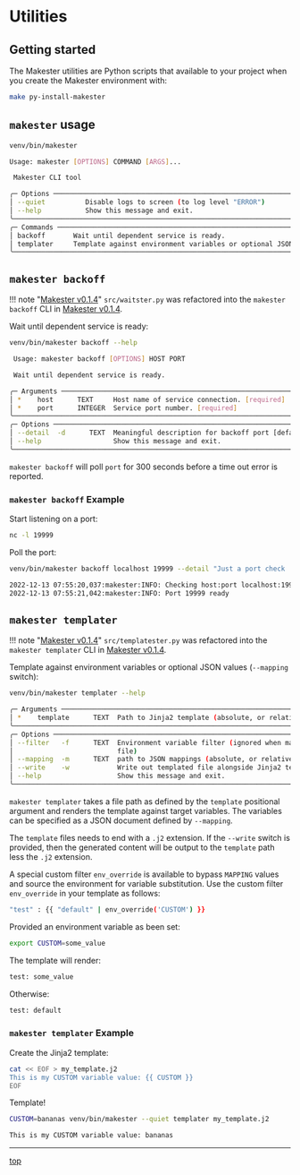 # Utilities

## Getting started

The Makester utilities are Python scripts that available to your project when you create
the Makester environment with:

``` sh
make py-install-makester
```

## `makester` usage

``` sh
venv/bin/makester
```

``` sh title="makester usage message."
Usage: makester [OPTIONS] COMMAND [ARGS]...

 Makester CLI tool

╭─ Options ────────────────────────────────────────────────────────────────────────────────────────╮
│ --quiet          Disable logs to screen (to log level "ERROR")                                   │
│ --help           Show this message and exit.                                                     │
╰──────────────────────────────────────────────────────────────────────────────────────────────────╯
╭─ Commands ───────────────────────────────────────────────────────────────────────────────────────╮
│ backoff       Wait until dependent service is ready.                                             │
│ templater     Template against environment variables or optional JSON values.                    │
╰──────────────────────────────────────────────────────────────────────────────────────────────────╯
```

## `makester backoff`

!!! note "[Makester v0.1.4](https://github.com/loum/makester/releases/tag/0.1.4)"
    `src/waitster.py` was refactored into the `makester backoff` CLI in
    [Makester v0.1.4](https://github.com/loum/makester/releases/tag/0.1.4).

Wait until dependent service is ready:

``` sh
venv/bin/makester backoff --help
```

``` sh title="makester backoff usage message."
 Usage: makester backoff [OPTIONS] HOST PORT

 Wait until dependent service is ready.

╭─ Arguments ──────────────────────────────────────────────────────────────────────────────────────╮
│ *    host      TEXT     Host name of service connection. [required]                              │
│ *    port      INTEGER  Service port number. [required]                                          │
╰──────────────────────────────────────────────────────────────────────────────────────────────────╯
╭─ Options ────────────────────────────────────────────────────────────────────────────────────────╮
│ --detail  -d      TEXT  Meaningful description for backoff port [default: Service]               │
│ --help                  Show this message and exit.                                              │
╰──────────────────────────────────────────────────────────────────────────────────────────────────╯
```

`makester backoff` will poll `port` for 300 seconds before a time out error is reported.

### `makester backoff` Example

Start listening on a port:

``` sh
nc -l 19999
```

Poll the port:

``` sh
venv/bin/makester backoff localhost 19999 --detail "Just a port check ..."
```

``` sh title="Backoff polling port 19999 for service readiness."
2022-12-13 07:55:20,037:makester:INFO: Checking host:port localhost:19999 Just a port check ... ...
2022-12-13 07:55:21,042:makester:INFO: Port 19999 ready
```

## `makester templater`

!!! note "[Makester v0.1.4](https://github.com/loum/makester/releases/tag/0.1.4)"
    `src/templatester.py` was refactored into the `makester templater` CLI in
    [Makester v0.1.4](https://github.com/loum/makester/releases/tag/0.1.4).

Template against environment variables or optional JSON values (`--mapping` switch):

``` sh
venv/bin/makester templater --help
```

``` sh title="makester templater usage message."
╭─ Arguments ──────────────────────────────────────────────────────────────────────────────────────╮
│ *    template      TEXT  Path to Jinja2 template (absolute, or relative to user home) [required] │
╰──────────────────────────────────────────────────────────────────────────────────────────────────╯
╭─ Options ────────────────────────────────────────────────────────────────────────────────────────╮
│ --filter   -f      TEXT  Environment variable filter (ignored when mapping is taken from JSON    │
│                          file)                                                                   │
│ --mapping  -m      TEXT  path to JSON mappings (absolute, or relative to user home)              │
│ --write    -w            Write out templated file alongside Jinja2 template                      │
│ --help                   Show this message and exit.                                             │
╰──────────────────────────────────────────────────────────────────────────────────────────────────╯
```

`makester templater` takes a file path as defined by the `template` positional argument and
renders the template against target variables. The variables can be specified as a JSON
document defined by `--mapping`.

The `template` files needs to end with a `.j2` extension. If the `--write` switch is provided,
then the generated content will be output to the `template` path less the `.j2` extension.

A special custom filter `env_override` is available to bypass `MAPPING` values and source
the environment for variable substitution. Use the custom filter `env_override` in your template as follows:

``` sh
"test" : {{ "default" | env_override('CUSTOM') }}
```

Provided an environment variable as been set:

``` sh
export CUSTOM=some_value
```

The template will render:

``` sh
test: some_value
```

Otherwise:

``` sh
test: default
```

### `makester templater` Example

Create the Jinja2 template:

``` sh
cat << EOF > my_template.j2
This is my CUSTOM variable value: {{ CUSTOM }}
EOF
```

Template!

``` sh
CUSTOM=bananas venv/bin/makester --quiet templater my_template.j2
```

``` sh title="makester templater example output."
This is my CUSTOM variable value: bananas
```

---
[top](#utilities)
